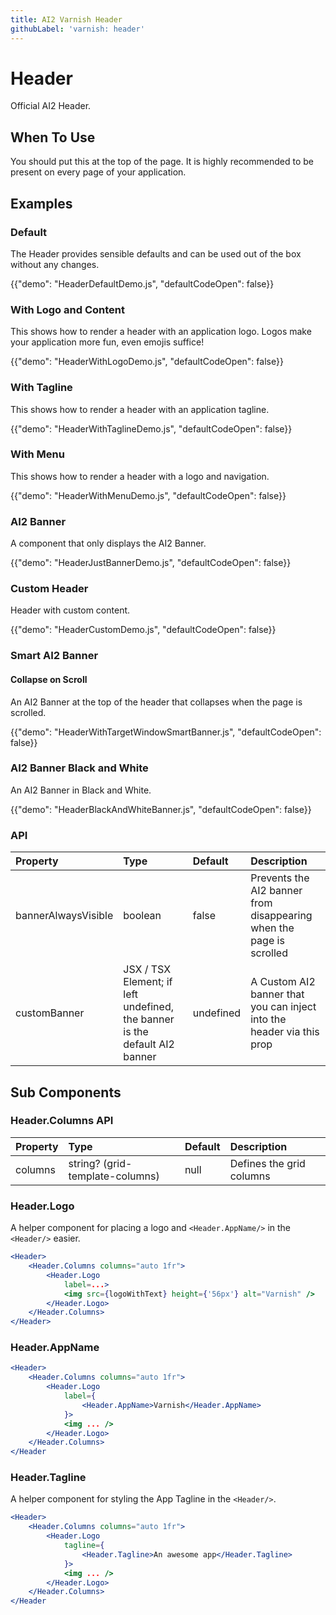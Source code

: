```yaml
---
title: AI2 Varnish Header
githubLabel: 'varnish: header'
---
```


# Header

<p class="description">Official AI2 Header.</p>

## When To Use

You should put this at the top of the page. It is highly recommended to be present on every page of
your application.

## Examples

### Default

The Header provides sensible defaults and can be used out of the box without any changes.

{{"demo": "HeaderDefaultDemo.js", "defaultCodeOpen": false}}

### With Logo and Content

This shows how to render a header with an application logo. Logos make your application more fun, even emojis suffice!

{{"demo": "HeaderWithLogoDemo.js", "defaultCodeOpen": false}}

### With Tagline

This shows how to render a header with an application tagline.

{{"demo": "HeaderWithTaglineDemo.js", "defaultCodeOpen": false}}

### With Menu

This shows how to render a header with a logo and navigation.

{{"demo": "HeaderWithMenuDemo.js", "defaultCodeOpen": false}}

### AI2 Banner

A component that only displays the AI2 Banner.

{{"demo": "HeaderJustBannerDemo.js", "defaultCodeOpen": false}}

### Custom Header

Header with custom content.

{{"demo": "HeaderCustomDemo.js", "defaultCodeOpen": false}}

### Smart AI2 Banner

#### Collapse on Scroll

An AI2 Banner at the top of the header that collapses when the page is scrolled.

{{"demo": "HeaderWithTargetWindowSmartBanner.js", "defaultCodeOpen": false}}

### AI2 Banner Black and White

An AI2 Banner in Black and White.

{{"demo": "HeaderBlackAndWhiteBanner.js", "defaultCodeOpen": false}}

### API

| Property            | Type                                                                       | Default   | Description                                                           |
| :------------------ | :------------------------------------------------------------------------- | :-------- | :-------------------------------------------------------------------- |
| bannerAlwaysVisible | boolean                                                                    | false     | Prevents the AI2 banner from disappearing when the page is scrolled   |
| customBanner        | JSX / TSX Element; if left undefined, the banner is the default AI2 banner | undefined | A Custom AI2 banner that you can inject into the header via this prop |

## Sub Components

### Header.Columns API

| Property | Type                            | Default | Description              |
| :------- | :------------------------------ | :------ | :----------------------- |
| columns  | string? (grid-template-columns) | null    | Defines the grid columns |

### Header.Logo

A helper component for placing a logo and `<Header.AppName/>` in the `<Header/>` easier.

```jsx
<Header>
    <Header.Columns columns="auto 1fr">
        <Header.Logo
            label=...>
            <img src={logoWithText} height={'56px'} alt="Varnish" />
        </Header.Logo>
    </Header.Columns>
</Header>
```

### Header.AppName

```jsx
<Header>
    <Header.Columns columns="auto 1fr">
        <Header.Logo
            label={
                <Header.AppName>Varnish</Header.AppName>
            }>
            <img ... />
        </Header.Logo>
    </Header.Columns>
</Header
```

### Header.Tagline

A helper component for styling the App Tagline in the `<Header/>`.

```jsx
<Header>
    <Header.Columns columns="auto 1fr">
        <Header.Logo
            tagline={
                <Header.Tagline>An awesome app</Header.Tagline>
            }>
            <img ... />
        </Header.Logo>
    </Header.Columns>
</Header
```
